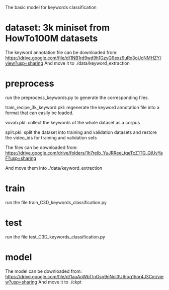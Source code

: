 The basic model for keywords classification

# dataset: 3k miniset from HowTo100M datasets
The keyword annotation file can be downloaded from: 
https://drive.google.com/file/d/1NB1rd9wd9h1GzyG9exz9uRx3oUcNMHZY/view?usp=sharing
And move it to ./data/keyword_extraction

# preprocess
run the preprocess_keywords.py to generate the corresponding files.

train_recipe_3k_keyword.pkl: regenerate the keyword annotation file into a format that can easily be loaded.

vovab.pkl: collect the keywords of the whole dataset as a corpus

split.pkl: split the dataset into training and validation datasets and restore the video_ids for training and validation sets

The files can be downloaded from:
https://drive.google.com/drive/folders/1h7reIb_YuJRReeLtqeTcZ1TG_QjUvYaF?usp=sharing

And move them into ./data/keyword_extraction

# train
run the file train_C3D_keywords_classification.py

# test
run the file test_C3D_keywords_classification.py

# model
The model can be downloaded from: 
https://drive.google.com/file/d/1auAoWbTInGsp9nNol3U6rxq1hor4J3Cm/view?usp=sharing
And move it to ./ckpt
